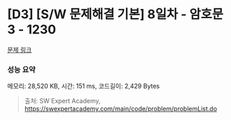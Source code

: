 # [D3] [S/W 문제해결 기본] 8일차 - 암호문3 - 1230 

[문제 링크](https://swexpertacademy.com/main/code/problem/problemDetail.do?contestProbId=AV14zIwqAHwCFAYD) 

### 성능 요약

메모리: 28,520 KB, 시간: 151 ms, 코드길이: 2,429 Bytes



> 출처: SW Expert Academy, https://swexpertacademy.com/main/code/problem/problemList.do